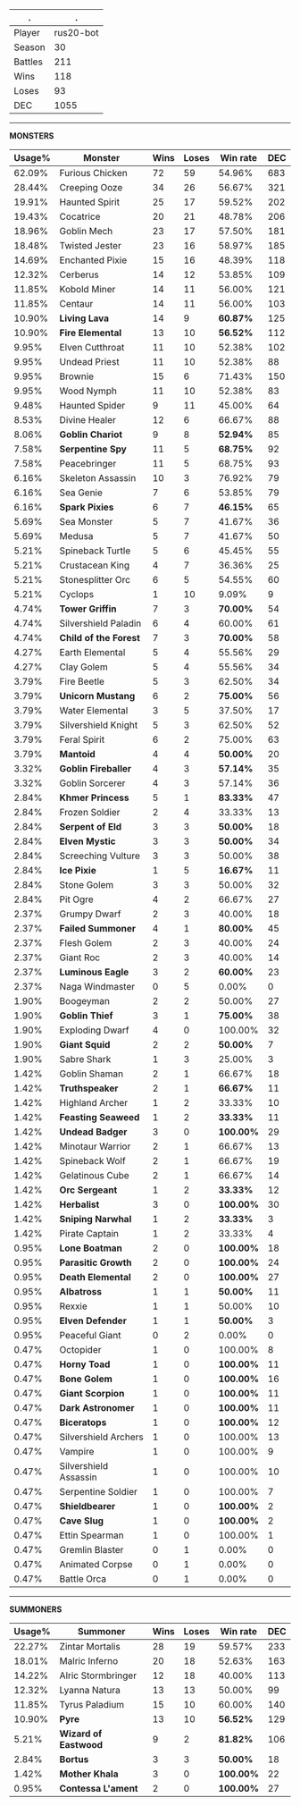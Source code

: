 .|.
|-|-
Player|rus20-bot
Season|30
Battles|211
Wins|118
Loses|93
DEC|1055

---
**MONSTERS**

Usage%|Monster|Wins|Loses|Win rate|DEC|
-|-|-|-|-|-|
62.09%|Furious Chicken|72|59|54.96%|683|
28.44%|Creeping Ooze|34|26|56.67%|321|
19.91%|Haunted Spirit|25|17|59.52%|202|
19.43%|Cocatrice|20|21|48.78%|206|
18.96%|Goblin Mech|23|17|57.50%|181|
18.48%|Twisted Jester|23|16|58.97%|185|
14.69%|Enchanted Pixie|15|16|48.39%|118|
12.32%|Cerberus|14|12|53.85%|109|
11.85%|Kobold Miner|14|11|56.00%|121|
11.85%|Centaur|14|11|56.00%|103|
10.90%|**Living Lava**|14|9|**60.87%**|125|
10.90%|**Fire Elemental**|13|10|**56.52%**|112|
9.95%|Elven Cutthroat|11|10|52.38%|102|
9.95%|Undead Priest|11|10|52.38%|88|
9.95%|Brownie|15|6|71.43%|150|
9.95%|Wood Nymph|11|10|52.38%|83|
9.48%|Haunted Spider|9|11|45.00%|64|
8.53%|Divine Healer|12|6|66.67%|88|
8.06%|**Goblin Chariot**|9|8|**52.94%**|85|
7.58%|**Serpentine Spy**|11|5|**68.75%**|92|
7.58%|Peacebringer|11|5|68.75%|93|
6.16%|Skeleton Assassin|10|3|76.92%|79|
6.16%|Sea Genie|7|6|53.85%|79|
6.16%|**Spark Pixies**|6|7|**46.15%**|65|
5.69%|Sea Monster|5|7|41.67%|36|
5.69%|Medusa|5|7|41.67%|50|
5.21%|Spineback Turtle|5|6|45.45%|55|
5.21%|Crustacean King|4|7|36.36%|25|
5.21%|Stonesplitter Orc|6|5|54.55%|60|
5.21%|Cyclops|1|10|9.09%|9|
4.74%|**Tower Griffin**|7|3|**70.00%**|54|
4.74%|Silvershield Paladin|6|4|60.00%|61|
4.74%|**Child of the Forest**|7|3|**70.00%**|58|
4.27%|Earth Elemental|5|4|55.56%|29|
4.27%|Clay Golem|5|4|55.56%|34|
3.79%|Fire Beetle|5|3|62.50%|34|
3.79%|**Unicorn Mustang**|6|2|**75.00%**|56|
3.79%|Water Elemental|3|5|37.50%|17|
3.79%|Silvershield Knight|5|3|62.50%|52|
3.79%|Feral Spirit|6|2|75.00%|63|
3.79%|**Mantoid**|4|4|**50.00%**|20|
3.32%|**Goblin Fireballer**|4|3|**57.14%**|35|
3.32%|Goblin Sorcerer|4|3|57.14%|36|
2.84%|**Khmer Princess**|5|1|**83.33%**|47|
2.84%|Frozen Soldier|2|4|33.33%|13|
2.84%|**Serpent of Eld**|3|3|**50.00%**|18|
2.84%|**Elven Mystic**|3|3|**50.00%**|34|
2.84%|Screeching Vulture|3|3|50.00%|38|
2.84%|**Ice Pixie**|1|5|**16.67%**|11|
2.84%|Stone Golem|3|3|50.00%|32|
2.84%|Pit Ogre|4|2|66.67%|27|
2.37%|Grumpy Dwarf|2|3|40.00%|18|
2.37%|**Failed Summoner**|4|1|**80.00%**|45|
2.37%|Flesh Golem|2|3|40.00%|24|
2.37%|Giant Roc|2|3|40.00%|14|
2.37%|**Luminous Eagle**|3|2|**60.00%**|23|
2.37%|Naga Windmaster|0|5|0.00%|0|
1.90%|Boogeyman|2|2|50.00%|27|
1.90%|**Goblin Thief**|3|1|**75.00%**|38|
1.90%|Exploding Dwarf|4|0|100.00%|32|
1.90%|**Giant Squid**|2|2|**50.00%**|7|
1.90%|Sabre Shark|1|3|25.00%|3|
1.42%|Goblin Shaman|2|1|66.67%|18|
1.42%|**Truthspeaker**|2|1|**66.67%**|11|
1.42%|Highland Archer|1|2|33.33%|10|
1.42%|**Feasting Seaweed**|1|2|**33.33%**|11|
1.42%|**Undead Badger**|3|0|**100.00%**|29|
1.42%|Minotaur Warrior|2|1|66.67%|13|
1.42%|Spineback Wolf|2|1|66.67%|19|
1.42%|Gelatinous Cube|2|1|66.67%|14|
1.42%|**Orc Sergeant**|1|2|**33.33%**|12|
1.42%|**Herbalist**|3|0|**100.00%**|30|
1.42%|**Sniping Narwhal**|1|2|**33.33%**|3|
1.42%|Pirate Captain|1|2|33.33%|4|
0.95%|**Lone Boatman**|2|0|**100.00%**|18|
0.95%|**Parasitic Growth**|2|0|**100.00%**|24|
0.95%|**Death Elemental**|2|0|**100.00%**|27|
0.95%|**Albatross**|1|1|**50.00%**|11|
0.95%|Rexxie|1|1|50.00%|10|
0.95%|**Elven Defender**|1|1|**50.00%**|3|
0.95%|Peaceful Giant|0|2|0.00%|0|
0.47%|Octopider|1|0|100.00%|8|
0.47%|**Horny Toad**|1|0|**100.00%**|11|
0.47%|**Bone Golem**|1|0|**100.00%**|16|
0.47%|**Giant Scorpion**|1|0|**100.00%**|11|
0.47%|**Dark Astronomer**|1|0|**100.00%**|11|
0.47%|**Biceratops**|1|0|**100.00%**|12|
0.47%|Silvershield Archers|1|0|100.00%|13|
0.47%|Vampire|1|0|100.00%|9|
0.47%|Silvershield Assassin|1|0|100.00%|10|
0.47%|Serpentine Soldier|1|0|100.00%|7|
0.47%|**Shieldbearer**|1|0|**100.00%**|2|
0.47%|**Cave Slug**|1|0|**100.00%**|2|
0.47%|Ettin Spearman|1|0|100.00%|1|
0.47%|Gremlin Blaster|0|1|0.00%|0|
0.47%|Animated Corpse|0|1|0.00%|0|
0.47%|Battle Orca|0|1|0.00%|0|

---
**SUMMONERS**

Usage%|Summoner|Wins|Loses|Win rate|DEC|
-|-|-|-|-|-|
22.27%|Zintar Mortalis|28|19|59.57%|233|
18.01%|Malric Inferno|20|18|52.63%|163|
14.22%|Alric Stormbringer|12|18|40.00%|113|
12.32%|Lyanna Natura|13|13|50.00%|99|
11.85%|Tyrus Paladium|15|10|60.00%|140|
10.90%|**Pyre**|13|10|**56.52%**|129|
5.21%|**Wizard of Eastwood**|9|2|**81.82%**|106|
2.84%|**Bortus**|3|3|**50.00%**|18|
1.42%|**Mother Khala**|3|0|**100.00%**|22|
0.95%|**Contessa L'ament**|2|0|**100.00%**|27|
